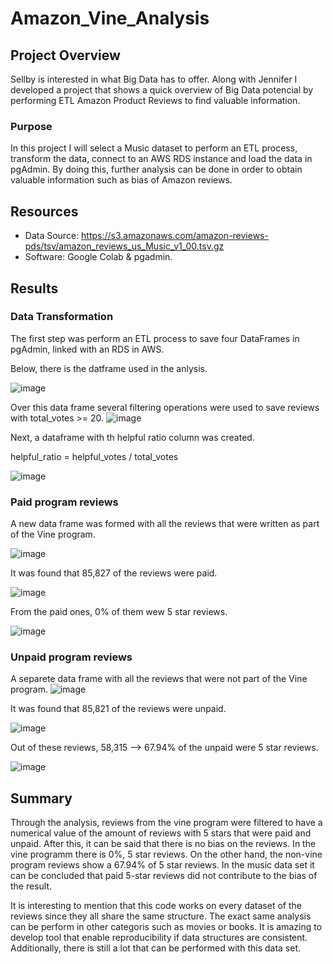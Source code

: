 # Amazon_Vine_Analysis

## Project Overview
Sellby is interested in what Big Data has to offer. Along with Jennifer I developed a project that shows a quick overview of Big Data potencial by performing ETL Amazon Product Reviews to find valuable information.

### Purpose

In this project I will select a Music dataset to perform an ETL process, transform the data, connect to an AWS RDS instance and load the data in pgAdmin. By doing this, further analysis can be done in order to obtain valuable information such as bias of Amazon reviews.   


## Resources

- Data Source: https://s3.amazonaws.com/amazon-reviews-pds/tsv/amazon_reviews_us_Music_v1_00.tsv.gz
- Software: Google Colab & pgadmin. 

## Results

### Data Transformation
The first step was perform an ETL process to save four DataFrames in pgAdmin, linked with an RDS in AWS. 

Below, there is the datframe used in the anlysis. 

![image](https://user-images.githubusercontent.com/114015620/218261641-12c04c58-85f7-451f-bc67-22d51f1775b3.png)

Over this data frame several filtering operations were used to save reviews with total_votes >= 20. 
![image](https://user-images.githubusercontent.com/114015620/218265619-7360669a-532c-44de-a5fc-9fc19301d468.png)

Next, a dataframe with th helpful ratio column was created. 

helpful_ratio = helpful_votes / total_votes 

![image](https://user-images.githubusercontent.com/114015620/218265669-8de32e44-01a0-4b72-b32d-30fdb0b9f625.png)


### Paid program reviews

A new data frame was formed with all the reviews that were written as part of the Vine program. 

![image](https://user-images.githubusercontent.com/114015620/218265777-1a0a9c0d-1196-472a-8452-314f46676858.png)

It was found that 85,827 of the reviews were paid. 

![image](https://user-images.githubusercontent.com/114015620/218265877-e3419261-fd2b-4c26-9a9a-277d6429d6ca.png)

From the paid ones, 0% of them wew 5 star reviews.

![image](https://user-images.githubusercontent.com/114015620/218265933-9e79c35c-c6f3-43f2-965f-756ab4007e1e.png)


### Unpaid program reviews
A separete data frame with all the reviews that were not part of the Vine program. 
![image](https://user-images.githubusercontent.com/114015620/218265842-a01ad01f-ef68-4757-9993-68522a1f49ba.png)

It was found that 85,821 of the reviews were unpaid.

![image](https://user-images.githubusercontent.com/114015620/218265991-d246bc89-4a86-408b-a355-eda2ff663ff4.png)

Out of these reviews, 58,315 --> 67.94% of the unpaid were 5 star reviews.

![image](https://user-images.githubusercontent.com/114015620/218266038-8b7742ae-888e-45ec-b547-4a683e9de8d4.png)



## Summary 

Through the analysis, reviews from the vine program were filtered to have a numerical value of the amount of reviews with 5 stars that were paid and unpaid. After this, it can be said that there is no bias on the reviews. In the vine programm there is 0%, 5 star reviews. On the other hand, the non-vine program reviews show a 67.94% of 5 star reviews. In the music data set it can be concluded that paid 5-star reviews did not contribute to the bias of the result.  

It is interesting to mention that this code works on every dataset of the reviews since they all share the same structure. The exact same analysis can be perform in other categoris such as movies or books. It is amazing to develop tool that enable reproducibility if data structures are consistent. Additionally, there is still a lot that can be performed with this data set. 



 



